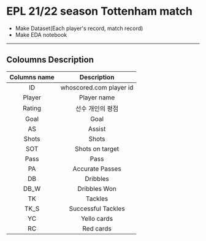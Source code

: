 # EPL 21/22 season Tottenham match 

- Make Dataset(Each player's record, match record)
- Make EDA notebook

------------------------------

## Coloumns Description

| Columns name | Description |
|:---:|:---:|
|ID|whoscored.com player id|
|Player|Player name|
|Rating|선수 개인의 평점|
|Goal|Goal|
|AS|Assist|
|Shots|Shots|
|SOT|Shots on target|
|Pass|Pass|
|PA|Accurate Passes|
|DB|Dribbles|
|DB_W|Dribbles Won|
|TK|Tackles|
|TK_S|Successful Tackles|
|YC|Yello cards|
|RC|Red cards|
